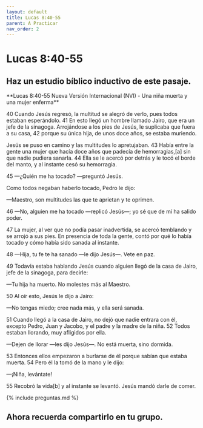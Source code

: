 ```yaml
---
layout: default
title: Lucas 8:40-55
parent: A Practicar
nav_order: 2
---
```


# Lucas 8:40-55

## Haz un estudio bíblico inductivo de este pasaje.

<div class="code-example" markdown="1">
**Lucas 8:40-55 Nueva Versión Internacional (NVI) - Una niña muerta y una mujer enferma**

40 Cuando Jesús regresó, la multitud se alegró de verlo, pues todos estaban esperándolo. 41 En esto llegó un hombre llamado Jairo, que era un jefe de la sinagoga. Arrojándose a los pies de Jesús, le suplicaba que fuera a su casa, 42 porque su única hija, de unos doce años, se estaba muriendo.

Jesús se puso en camino y las multitudes lo apretujaban. 43 Había entre la gente una mujer que hacía doce años que padecía de hemorragias,[a] sin que nadie pudiera sanarla. 44 Ella se le acercó por detrás y le tocó el borde del manto, y al instante cesó su hemorragia.

45 —¿Quién me ha tocado? —preguntó Jesús.

Como todos negaban haberlo tocado, Pedro le dijo:

—Maestro, son multitudes las que te aprietan y te oprimen.

46 —No, alguien me ha tocado —replicó Jesús—; yo sé que de mí ha salido poder.

47 La mujer, al ver que no podía pasar inadvertida, se acercó temblando y se arrojó a sus pies. En presencia de toda la gente, contó por qué lo había tocado y cómo había sido sanada al instante.

48 —Hija, tu fe te ha sanado —le dijo Jesús—. Vete en paz.

49 Todavía estaba hablando Jesús cuando alguien llegó de la casa de Jairo, jefe de la sinagoga, para decirle:

—Tu hija ha muerto. No molestes más al Maestro.

50 Al oír esto, Jesús le dijo a Jairo:

—No tengas miedo; cree nada más, y ella será sanada.

51 Cuando llegó a la casa de Jairo, no dejó que nadie entrara con él, excepto Pedro, Juan y Jacobo, y el padre y la madre de la niña. 52 Todos estaban llorando, muy afligidos por ella.

—Dejen de llorar —les dijo Jesús—. No está muerta, sino dormida.

53 Entonces ellos empezaron a burlarse de él porque sabían que estaba muerta. 54 Pero él la tomó de la mano y le dijo:

—¡Niña, levántate!

55 Recobró la vida[b] y al instante se levantó. Jesús mandó darle de comer.
</div>

{% include preguntas.md %}

## Ahora recuerda compartirlo en tu grupo.